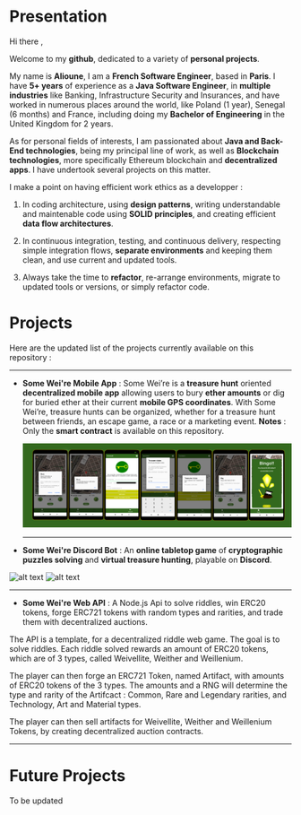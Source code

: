 # Presentation

Hi there , 

Welcome to my **github**, dedicated to a variety of **personal projects**.

My name is **Alioune**, I am a **French Software Engineer**, based in **Paris**. I have **5+ years** of experience as a **Java Software Engineer**, in **multiple industries**
like Banking, Infrastructure Security and Insurances, and have worked in numerous places around the world, like Poland (1 year), Senegal (6 months) and France, including doing my **Bachelor of Engineering** in the United Kingdom for 2 years.

As for personal fields of interests, I am passionated about **Java and Back-End technologies**, being my principal line of work, as well as **Blockchain technologies**,
more specifically Ethereum blockchain and **decentralized apps**. I have undertook several projects on this matter. 

I make a point on having efficient work ethics as a developper : 

1. In coding architecture, using **design patterns**, writing understandable and maintenable code using **SOLID principles**, and creating efficient **data flow architectures**.

2. In continuous integration, testing, and continuous delivery, respecting simple integration flows, **separate environments** and keeping them clean, and use current 
and updated tools.

3. Always take the time to **refactor**, re-arrange environments, migrate to updated tools or versions, or simply refactor code. 

# Projects

Here are the updated list of the projects currently available on this repository : 

***

* **Some Wei're Mobile App** : Some Wei’re is a **treasure hunt** oriented **decentralized mobile app** allowing users to bury **ether amounts**
or dig for buried ether at their current **mobile GPS coordinates**. With Some Wei’re, treasure hunts can be
organized, whether for a treasure hunt between friends, an escape game, a race or a marketing event.
  **Notes** : Only the **smart contract** is available on this repository.
  
  ![alt text]( https://github.com/SomeWeire/SomeWeireContracts/blob/master/image500.png "Some Wei're Mobile App")
  
  ***
  
 * **Some Wei're Discord Bot** : An **online tabletop game** of **cryptographic puzzles solving** and **virtual treasure hunting**, playable on **Discord**. 
 
 ![alt text](https://cdn.trictrac.net/documents/formats/enlargement/documents/originals/7f/32/3664e2a3bb6f4da5dfe85785a5113615fd7ad69d264da942c3bb97c0eabe.png "Some Wei're Bot 1")
 ![alt text](https://cdn1.trictrac.net/documents/formats/enlargement/documents/originals/72/1d/af0cc058c84fcc346dbfba2bb0418ecaf793eee715021588167b31eaaf39.png "Some Wei're Bot 2")
 
 ***
 
 * **Some Wei're Web API** : A Node.js Api to solve riddles, win ERC20 tokens, forge ERC721 tokens with random types and rarities, and trade them with decentralized auctions.

The API is a template, for a decentralized riddle web game. The goal is to solve riddles. Each riddle solved rewards an amount of ERC20 tokens, which are of 3 types, called Weivellite, Weither and Weillenium.

The player can then forge an ERC721 Token, named Artifact, with amounts of ERC20 tokens of the 3 types. The amounts and a RNG will determine the type and rarity of the Artifcact : Common, Rare and Legendary rarities, and Technology, Art and Material types.

The player can then sell artifacts for Weivellite, Weither and Weillenium Tokens, by creating decentralized auction contracts.
 
 ***
 
 # Future Projects
 
 To be updated
 
 
